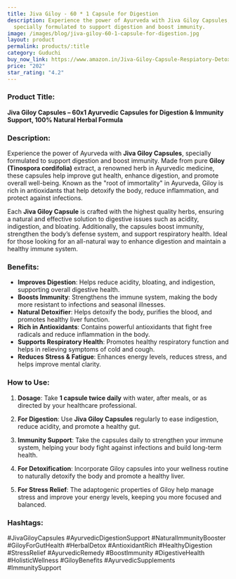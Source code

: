 ```yaml
---
title: Jiva Giloy - 60 * 1 Capsule for Digestion
description: Experience the power of Ayurveda with Jiva Giloy Capsules,
  specially formulated to support digestion and boost immunity.
image: /images/blog/jiva-giloy-60-1-capsule-for-digestion.jpg
layout: product
permalink: products/:title
category: Guduchi
buy_now_link: https://www.amazon.in/Jiva-Giloy-Capsule-Respiatory-Detoxification/dp/B093KTSXX8/ref=sr_1_3_sspa?crid=2RC2ILXDK0KYX&tag=ayushmonk-21
price: "202"
star_rating: "4.2"
---
```

### Product Title:
**Jiva Giloy Capsules – 60x1 Ayurvedic Capsules for Digestion & Immunity Support, 100% Natural Herbal Formula**

### Description:
Experience the power of Ayurveda with **Jiva Giloy Capsules**, specially formulated to support digestion and boost immunity. Made from pure **Giloy (Tinospora cordifolia)** extract, a renowned herb in Ayurvedic medicine, these capsules help improve gut health, enhance digestion, and promote overall well-being. Known as the "root of immortality" in Ayurveda, Giloy is rich in antioxidants that help detoxify the body, reduce inflammation, and protect against infections.

Each **Jiva Giloy Capsule** is crafted with the highest quality herbs, ensuring a natural and effective solution to digestive issues such as acidity, indigestion, and bloating. Additionally, the capsules boost immunity, strengthen the body’s defense system, and support respiratory health. Ideal for those looking for an all-natural way to enhance digestion and maintain a healthy immune system.

### Benefits:
- **Improves Digestion**: Helps reduce acidity, bloating, and indigestion, supporting overall digestive health.
- **Boosts Immunity**: Strengthens the immune system, making the body more resistant to infections and seasonal illnesses.
- **Natural Detoxifier**: Helps detoxify the body, purifies the blood, and promotes healthy liver function.
- **Rich in Antioxidants**: Contains powerful antioxidants that fight free radicals and reduce inflammation in the body.
- **Supports Respiratory Health**: Promotes healthy respiratory function and helps in relieving symptoms of cold and cough.
- **Reduces Stress & Fatigue**: Enhances energy levels, reduces stress, and helps improve mental clarity.

### How to Use:
1. **Dosage**: Take **1 capsule twice daily** with water, after meals, or as directed by your healthcare professional.

2. **For Digestion**: Use **Jiva Giloy Capsules** regularly to ease indigestion, reduce acidity, and promote a healthy gut.

3. **Immunity Support**: Take the capsules daily to strengthen your immune system, helping your body fight against infections and build long-term health.

4. **For Detoxification**: Incorporate Giloy capsules into your wellness routine to naturally detoxify the body and promote a healthy liver.

5. **For Stress Relief**: The adaptogenic properties of Giloy help manage stress and improve your energy levels, keeping you more focused and balanced.

### Hashtags:
#JivaGiloyCapsules #AyurvedicDigestionSupport #NaturalImmunityBooster #GiloyForGutHealth #HerbalDetox #AntioxidantRich #HealthyDigestion #StressRelief #AyurvedicRemedy #BoostImmunity #DigestiveHealth #HolisticWellness #GiloyBenefits #AyurvedicSupplements #ImmunitySupport
